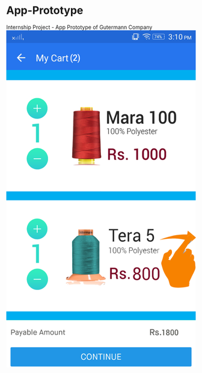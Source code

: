 # App-Prototype
Internship Project - App Prototype of Gutermann Company
![alt tag](https://github.com/Govind-Yadav/App-Prototype/blob/master/Cart-Delete.png)
